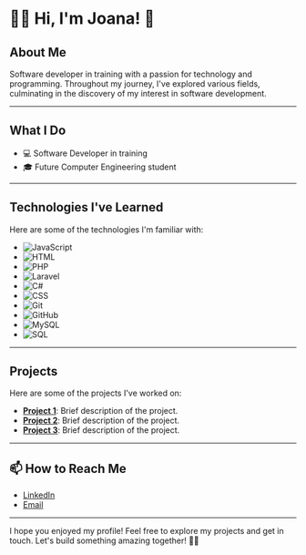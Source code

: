 # 👩‍💻 Hi, I'm Joana! 👋


## About Me

Software developer in training with a passion for technology and programming. Throughout my journey, I've explored various fields, culminating in the discovery of my interest in software development.

---

## What I Do

- 💻 Software Developer in training
- 🎓 Future Computer Engineering student

---

## Technologies I've Learned

Here are some of the technologies I'm familiar with:

- ![JavaScript](https://img.shields.io/badge/-JavaScript-yellow) 
- ![HTML](https://img.shields.io/badge/-HTML-orange) 
- ![PHP](https://img.shields.io/badge/-PHP-blue) 
- ![Laravel](https://img.shields.io/badge/-Laravel-red) 
- ![C#](https://img.shields.io/badge/-C%23-purple) 
- ![CSS](https://img.shields.io/badge/-CSS-blueviolet) 
- ![Git](https://img.shields.io/badge/-Git-lightgrey) 
- ![GitHub](https://img.shields.io/badge/-GitHub-brightgreen) 
- ![MySQL](https://img.shields.io/badge/-MySQL-blue) 
- ![SQL](https://img.shields.io/badge/-SQL-lightgrey) 

---

## Projects

Here are some of the projects I've worked on:

- **[Project 1](https://github.com/joana/projeto1)**: Brief description of the project.
- **[Project 2](https://github.com/joana/projeto2)**: Brief description of the project.
- **[Project 3](https://github.com/joana/projeto3)**: Brief description of the project.

---

## 📫 How to Reach Me

- [LinkedIn](www.linkedin.com/in/joana-cardoso-dv)  
- [Email](mailto:j.pires.cardoso1999@gmail.com)

---

I hope you enjoyed my profile! Feel free to explore my projects and get in touch. Let's build something amazing together! 🚀✨
